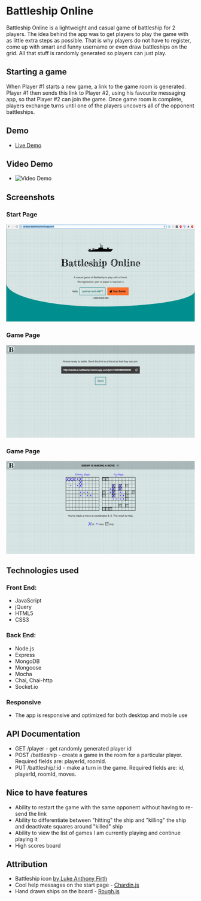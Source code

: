 # Battleship Online

Battleship Online is a lightweight and casual game of battleship for 2 players.
The idea behind the app was to get players to play the game with as little extra steps as possible.
That is why players do not have to register, come up with smart and funny username or even draw battleships on the grid. All that stuff is randomly generated so players can just play.

## Starting a game

When Player #1 starts a new game, a link to the game room is generated.
Player #1 then sends this link to Player #2, using his favourite messaging app, so that Player #2 can join the game.
Once game room is complete, players exchange turns until one of the players uncovers all of the opponent battleships.

## Demo

* [Live Demo](https://carabus-battleship.herokuapp.com/)

## Video Demo

* ![Video Demo](ttps://raw.githubusercontent.com/carabus/battleship-online/master/screenshots/vide-demo.gif)

## Screenshots

### Start Page

![Start Page](https://raw.githubusercontent.com/carabus/battleship-online/master/screenshots/landing-page.png)

### Game Page

![Join Game Instructions](https://raw.githubusercontent.com/carabus/battleship-online/master/screenshots/join-game-instructions.png)

### Game Page

![Game Page](https://raw.githubusercontent.com/carabus/battleship-online/master/screenshots/game-page.png)

## Technologies used

### Front End:

* JavaScript
* jQuery
* HTML5
* CSS3

### Back End:

* Node.js
* Express
* MongoDB
* Mongoose
* Mocha
* Chai, Chai-http
* Socket.io

### Responsive

* The app is responsive and optimized for both desktop and mobile use

## API Documentation

* GET /player - get randomly generated player id
* POST /battleship - create a game in the room for a particular player. Required fields are: playerId, roomId.
* PUT /battleship/:id - make a turn in the game. Required fields are: id, playerId, roomId, moves.

## Nice to have features

* Ability to restart the game with the same opponent without having to re-send the link
* Ability to differentiate between "hitting" the ship and "killing" the ship and deactivate squares around "killed" ship
* Ability to view the list of games I am currently playing and continue playing it
* High scores board

## Attribution

* Battleship icon [by Luke Anthony Firth](https://thenounproject.com/term/battleship/9270/)
* Cool help messages on the start page - [Chardin.js](https://github.com/heelhook/chardin.js)
* Hand drawn ships on the board - [Rough.js](https://github.com/pshihn/rough)
